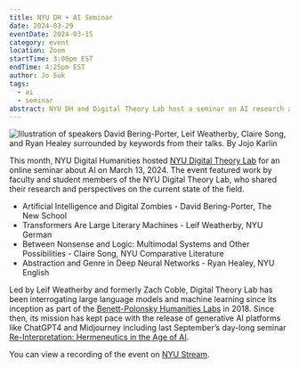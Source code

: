 ```yaml
---
title: NYU DH + AI Seminar
date: 2024-03-29
eventDate: 2024-03-15
category: event
location: Zoom
startTime: 3:00pm EST
endTime: 4:25pm EST
author: Jo Suk
tags:
  - ai
  - seminar
abstract: NYU DH and Digital Theory Lab host a seminar on AI research and current issues
---
```


![Illustration of speakers David Bering-Porter, Leif Weatherby, Claire Song, and Ryan Healey surrounded by keywords from their talks. By Jojo Karlin](https://nyu-dh.github.io/website-media/files/news/20240313-AIandDH-DigitalTheoryLab.jpg)

This month, NYU Digital Humanities hosted [NYU Digital Theory Lab](https://digitalhumanities.nyu.edu/projects/digital-theory-lab/) for an online seminar about AI on March 13, 2024. The event featured work by faculty and student members of the NYU Digital Theory Lab, who shared their research and perspectives on the current state of the field.

- Artificial Intelligence and Digital Zombies - David Bering-Porter, The New School
- Transformers Are Large Literary Machines - Leif Weatherby, NYU German
- Between Nonsense and Logic: Multimodal Systems and Other Possibilities - Claire Song, NYU Comparative Literature
- Abstraction and Genre in Deep Neural Networks - Ryan Healey, NYU English

Led by Leif Weatherby and formerly Zach Coble, Digital Theory Lab has been interrogating large language models and machine learning since its inception as part of the [Benett-Polonsky Humanities Labs](https://hlabs.nyuhumanities.org/about/) in 2018. Since then, its mission has kept pace with the release of generative AI platforms like ChatGPT4 and Midjourney including last September’s day-long seminar [Re-Interpretation: Hermeneutics in the Age of AI](https://as.nyu.edu/departments/english/Events/fall-2023/re-interpretation--hermeneutics-in-the-age-of-ai.html).

You can view a recording of the event on [NYU Stream](https://stream.nyu.edu/media/t/1_biun5t5q).
